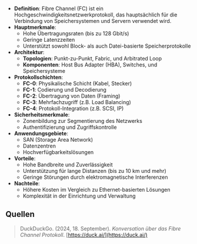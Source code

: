 - **Definition**: Fibre Channel (FC) ist ein Hochgeschwindigkeitsnetzwerkprotokoll, das hauptsächlich für die Verbindung von Speichersystemen und Servern verwendet wird.
- **Hauptmerkmale**:
  - Hohe Übertragungsraten (bis zu 128 Gbit/s)
  - Geringe Latenzzeiten
  - Unterstützt sowohl Block- als auch Datei-basierte Speicherprotokolle
- **Architektur**:
  - **Topologien**: Punkt-zu-Punkt, Fabric, und Arbitrated Loop
  - **Komponenten**: Host Bus Adapter (HBA), Switches, und Speichersysteme
- **Protokollschichten**:
  - **FC-0**: Physikalische Schicht (Kabel, Stecker)
  - **FC-1**: Codierung und Decodierung
  - **FC-2**: Übertragung von Daten (Framing)
  - **FC-3**: Mehrfachzugriff (z.B. Load Balancing)
  - **FC-4**: Protokoll-Integration (z.B. SCSI, IP)
- **Sicherheitsmerkmale**:
  - Zonenbildung zur Segmentierung des Netzwerks
  - Authentifizierung und Zugriffskontrolle
- **Anwendungsgebiete**:
  - SAN (Storage Area Network)
  - Datenzentren
  - Hochverfügbarkeitslösungen
- **Vorteile**:
  - Hohe Bandbreite und Zuverlässigkeit
  - Unterstützung für lange Distanzen (bis zu 10 km und mehr)
  - Geringe Störungen durch elektromagnetische Interferenzen
- **Nachteile**:
  - Höhere Kosten im Vergleich zu Ethernet-basierten Lösungen
  - Komplexität in der Einrichtung und Verwaltung

## Quellen

> DuckDuckGo. (2024, 18. September). _Konversation über das Fibre Channel Protokoll_. [https://duck.ai/](https://duck.ai/)